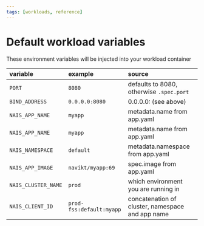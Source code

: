 ```yaml
---
tags: [workloads, reference]
---
```


# Default workload variables

These environment variables will be injected into your workload container

| variable            | example                  | source                                           |
|:--------------------|:-------------------------|:-------------------------------------------------|
| `PORT`              | `8080`                   | defaults to 8080, otherwise `.spec.port`         |
| `BIND_ADDRESS`      | `0.0.0.0:8080`           | 0.0.0.0:<PORT> (see above)                       |
| `NAIS_APP_NAME`     | `myapp`                  | metadata.name from app.yaml                      |
| `NAIS_APP_NAME`     | `myapp`                  | metadata.name from app.yaml                      |
| `NAIS_NAMESPACE`    | `default`                | metadata.namespace from app.yaml                 |
| `NAIS_APP_IMAGE`    | `navikt/myapp:69`        | spec.image from app.yaml                         |
| `NAIS_CLUSTER_NAME` | `prod`                   | which environment you are running in             |
| `NAIS_CLIENT_ID`    | `prod-fss:default:myapp` | concatenation of cluster, namespace and app name |
